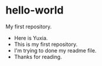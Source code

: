 # hello-world
My first repository.

* Here is Yuxia.
* This is my first repository.
* I'm trying to done my readme file.
* Thanks for reading.
